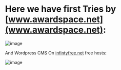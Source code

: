 # Here we have first Tries by  [www.awardspace.net](www.awardspace.net):

![image](https://user-images.githubusercontent.com/6679151/115988789-8484ac00-a5d0-11eb-9bd8-5e4791779d9f.png)


And Wordpress CMS On [infintyfree.net](www.infinityfree.net) free hosts:

![image](https://user-images.githubusercontent.com/6679151/115988820-a4b46b00-a5d0-11eb-81bd-3770ea120deb.png)
